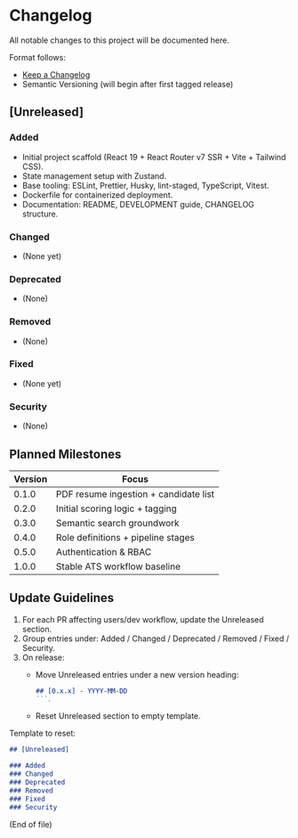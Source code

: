 # Changelog

All notable changes to this project will be documented here.

Format follows:

- [Keep a Changelog](https://keepachangelog.com/en/1.1.0/)
- Semantic Versioning (will begin after first tagged release)

## [Unreleased]

### Added

- Initial project scaffold (React 19 + React Router v7 SSR + Vite + Tailwind CSS).
- State management setup with Zustand.
- Base tooling: ESLint, Prettier, Husky, lint-staged, TypeScript, Vitest.
- Dockerfile for containerized deployment.
- Documentation: README, DEVELOPMENT guide, CHANGELOG structure.

### Changed

- (None yet)

### Deprecated

- (None)

### Removed

- (None)

### Fixed

- (None yet)

### Security

- (None)

## Planned Milestones

| Version | Focus |
|---------|-------|
| 0.1.0 | PDF resume ingestion + candidate list |
| 0.2.0 | Initial scoring logic + tagging |
| 0.3.0 | Semantic search groundwork |
| 0.4.0 | Role definitions + pipeline stages |
| 0.5.0 | Authentication & RBAC |
| 1.0.0 | Stable ATS workflow baseline |

## Update Guidelines

1. For each PR affecting users/dev workflow, update the Unreleased section.
2. Group entries under: Added / Changed / Deprecated / Removed / Fixed / Security.
3. On release:
   - Move Unreleased entries under a new version heading:

     ```md
     ## [0.x.x] - YYYY-MM-DD
     ```.
   - Reset Unreleased section to empty template.

Template to reset:

```md
## [Unreleased]

### Added
### Changed
### Deprecated
### Removed
### Fixed
### Security
```

(End of file)
